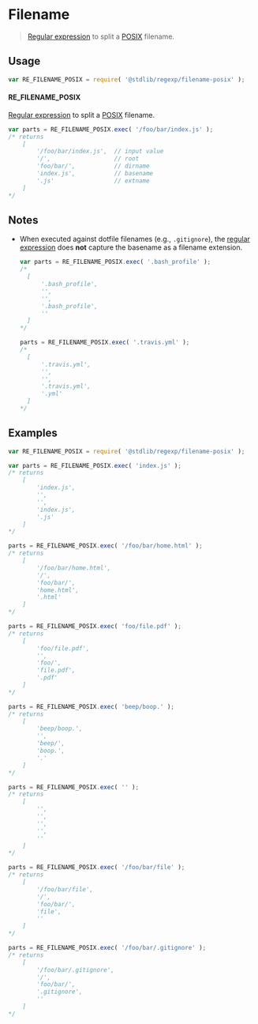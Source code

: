 # Filename

> [Regular expression][mdn-regexp] to split a [POSIX][posix] filename.


<section class="usage">

## Usage

``` javascript
var RE_FILENAME_POSIX = require( '@stdlib/regexp/filename-posix' );
```

#### RE_FILENAME_POSIX

[Regular expression][mdn-regexp] to split a [POSIX][posix] filename.

``` javascript
var parts = RE_FILENAME_POSIX.exec( '/foo/bar/index.js' );
/* returns
    [
        '/foo/bar/index.js',  // input value
        '/',                  // root
        'foo/bar/',           // dirname
        'index.js',           // basename
        '.js'                 // extname
    ]
*/
```

</section>

<!-- /.usage -->


<section class="notes">

## Notes

* When executed against dotfile filenames (e.g., `.gitignore`), the [regular expression][mdn-regexp] does __not__ capture the basename as a filename extension.

  ``` javascript
  var parts = RE_FILENAME_POSIX.exec( '.bash_profile' );
  /*
    [
        '.bash_profile',
        '',
        '',
        '.bash_profile',
        ''
    ]
  */

  parts = RE_FILENAME_POSIX.exec( '.travis.yml' );
  /*
    [
        '.travis.yml',
        '',
        '',
        '.travis.yml',
        '.yml'
    ]
  */
  ```

</section>

<!-- /.notes -->


<section class="examples">

## Examples

``` javascript
var RE_FILENAME_POSIX = require( '@stdlib/regexp/filename-posix' );

var parts = RE_FILENAME_POSIX.exec( 'index.js' );
/* returns
    [
        'index.js',
        '',
        '',
        'index.js',
        '.js'
    ]
*/

parts = RE_FILENAME_POSIX.exec( '/foo/bar/home.html' );
/* returns
    [
        '/foo/bar/home.html',
        '/',
        'foo/bar/',
        'home.html',
        '.html'
    ]
*/

parts = RE_FILENAME_POSIX.exec( 'foo/file.pdf' );
/* returns
    [
        'foo/file.pdf',
        '',
        'foo/',
        'file.pdf',
        '.pdf'
    ]
*/

parts = RE_FILENAME_POSIX.exec( 'beep/boop.' );
/* returns
    [
        'beep/boop.',
        '',
        'beep/',
        'boop.',
        '.'
    ]
*/

parts = RE_FILENAME_POSIX.exec( '' );
/* returns
    [
        '',
        '',
        '',
        '',
        ''
    ]
*/

parts = RE_FILENAME_POSIX.exec( '/foo/bar/file' );
/* returns
    [
        '/foo/bar/file',
        '/',
        'foo/bar/',
        'file',
        ''
    ]
*/

parts = RE_FILENAME_POSIX.exec( '/foo/bar/.gitignore' );
/* returns
    [
        '/foo/bar/.gitignore',
        '/',
        'foo/bar/',
        '.gitignore',
        ''
    ]
*/
```

</section>

<!-- /.examples -->


<section class="links">

[mdn-regexp]: https://developer.mozilla.org/en-US/docs/Web/JavaScript/Guide/Regular_Expressions
[posix]: https://en.wikipedia.org/wiki/POSIX

</section>

<!-- /.links -->
